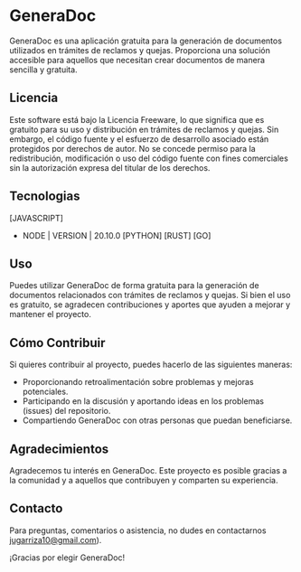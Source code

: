 # GeneraDoc

GeneraDoc es una aplicación gratuita para la generación de documentos utilizados en trámites de reclamos y quejas. Proporciona una solución accesible para aquellos que necesitan crear documentos de manera sencilla y gratuita.

## Licencia

Este software está bajo la Licencia Freeware, lo que significa que es gratuito para su uso y distribución en trámites de reclamos y quejas. Sin embargo, el código fuente y el esfuerzo de desarrollo asociado están protegidos por derechos de autor. No se concede permiso para la redistribución, modificación o uso del código fuente con fines comerciales sin la autorización expresa del titular de los derechos.

## Tecnologias
[JAVASCRIPT]
-  NODE     | VERSION | 20.10.0
[PYTHON]
[RUST]
[GO]

## Uso

Puedes utilizar GeneraDoc de forma gratuita para la generación de documentos relacionados con trámites de reclamos y quejas. Si bien el uso es gratuito, se agradecen contribuciones y aportes que ayuden a mejorar y mantener el proyecto.

## Cómo Contribuir

Si quieres contribuir al proyecto, puedes hacerlo de las siguientes maneras:
- Proporcionando retroalimentación sobre problemas y mejoras potenciales.
- Participando en la discusión y aportando ideas en los problemas (issues) del repositorio.
- Compartiendo GeneraDoc con otras personas que puedan beneficiarse.

## Agradecimientos

Agradecemos tu interés en GeneraDoc. Este proyecto es posible gracias a la comunidad y a aquellos que contribuyen y comparten su experiencia.

## Contacto

Para preguntas, comentarios o asistencia, no dudes en contactarnos jugarriza10@gmail.com).

¡Gracias por elegir GeneraDoc!

